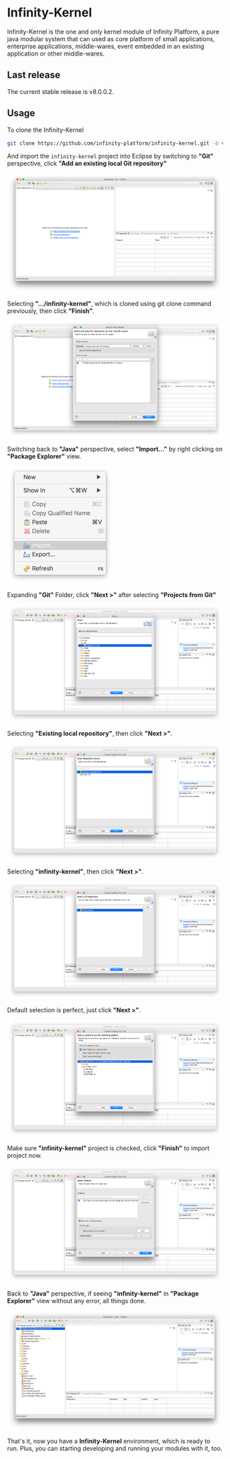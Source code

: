 # Infinity-Kernel

Infinity-Kernel is the one and only kernel module of Infinity Platform, a pure java modular system that can used as core platform of small applications, enterprise applications, middle-wares, event embedded in an existing application or other middle-wares.

## Last release

The current stable release  is v8.0.0.2.

## Usage

To clone the Infinity-Kernel

```bash
git clone https://github.com/infinity-platform/infinity-kernel.git -b v8.0.0.2
```

And import the `infinity-kernel` project into Eclipse by switching to **"Git"** perspective, click **"Add an existing local Git repository"**

![Alt text](./1488538873513.png)

Selecting **".../infinity-kernel"**,  which is cloned using git clone command previously, then click **"Finish"**.

![Alt text](./1488539035682.png)

Switching back to **"Java"** perspective, select **"Import..."** by right clicking on **"Package Explorer"** view.

![Alt text](./1488539365082.png)

Expanding **"Git"** Folder, click **"Next >"** after selecting **"Projects from Git"**

![Alt text](./1488539422209.png)

Selecting **"Existing local repository"**, then click **"Next >"**.

![Alt text](./1488539746863.png)

Selecting **"infinity-kernel"**, then click **"Next >"**.

![Alt text](./1488539895514.png)

Default selection is perfect, just click **"Next >"**.

![Alt text](./1488539978830.png)

Make sure **"infinity-kernel"** project is checked, click **"Finish"** to import project now.

![Alt text](./1488540106695.png)

Back to **"Java"** perspective, if seeing **"infinity-kernel"** in **"Package Explorer"** view without any error, all things done.

![Alt text](./1488540224376.png)

That's it, now you have a **Infinity-Kernel** environment, which is ready to run. Plus, you can starting developing and running your modules with it, too.
